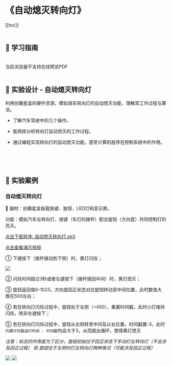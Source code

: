 # 《自动熄灭转向灯》

[[toc]]
<br><br>

## 📒 学习指南

<br>
<object data="/tutorial/yj6box/pdf/第24课自动熄灭转向灯.pdf" type="application/pdf" width=1200 height=800 name="自动熄灭转向灯">
当前浏览器不支持在线预览PDF
</object>

<br>
<br>

## 📐 实验设计 - 自动熄灭转向灯

利用创趣星盒的硬件资源，模拟骑车转向灯的自动熄灭功能，理解其工作过程与算法。

-	了解汽车驾驶中的几个操作。

-	能熟练分析转向灯自动熄灭的工作过程。

-	通过编程实现转向灯的自动熄灭功能，感受计算机程序在控制系统中的作用。

<br><br><br>

## 🌰 实验案例

### 自动熄灭转向灯

🧰 器材：创趣星盒板载按键、旋钮、LED灯和显示屏。

功能：模拟汽车左转向灯，按键（车灯的拨杆）配合旋钮（方向盘）共同控制灯的亮灭。

<a href="/tutorial/yj6box/sb3/07/自动熄灭转向灯.sb3">点击下载程序: 自动熄灭转向灯.sb3</a>

<a href="https://www.cfunworld.com" target="_blank">点击查看演示视频</a>

① 下键按下（拨杆拨动到下侧）时，黄灯闪烁；

<img src="/images/07/自动熄灭转向灯1.png">

② 闪烁时间超过3秒或者左键按下（拨杆拨回中间）时，黄灯熄灭；

③ 旋钮返回值0-1023，方向盘回正状态对应旋钮转动至中间位置，此时数值大致在500左右；

④ 若在转向灯闪烁过程中，旋钮处于左侧（<450），重置时间戳，此时小灯维持闪烁，除非左键按下；

⑤ 若在转向灯闪烁过程中，旋钮从左侧转至中间及以右位置，时间戳置-3，此时`内置计时器运行时间 - 时间戳`均会大于3，从而跳出循环，使得黄灯熄灭

*注意：标志的作用是为了区分，旋钮初始位于回正状态下手动打左转向灯（不会涉及回正过程） 和 旋钮位于左侧时打左转向灯两种情况（可能涉及回正过程）*

<img src="/images/07/自动熄灭转向灯2.png">

<img src="/images/07/自动熄灭转向灯3.png">


<br><br>













